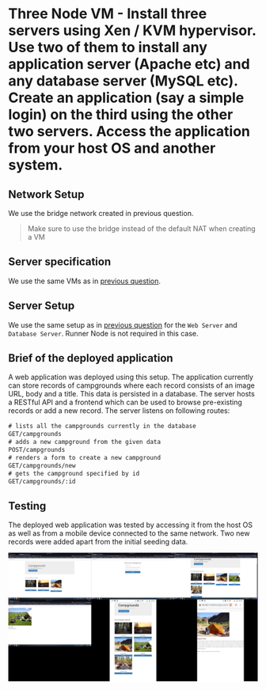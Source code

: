 # Three Node VM - Install three servers using Xen / KVM hypervisor. Use two of them to install any application server (Apache etc) and any database server (MySQL etc). Create an application (say a simple login) on the third using the other two servers. Access the application from your host OS and another system.

## Network Setup
We use the bridge network created in previous question.

> Make sure to use the bridge instead of the default NAT when creating a VM

## Server specification
We use the same VMs as in [previous question](../question_2/question_2.pdf).

## Server Setup
We use the same setup as in [previous question](../question_2/question_2.pdf) for
the ```Web Server``` and ```Database Server```. Runner Node is not required in
this case.

## Brief of the deployed application
A web application was deployed using this setup. The application currently can
store records of campgrounds where each record consists of an image URL, body 
and a title. This data is persisted in a database. The server hosts a RESTful API
and a frontend which can be used to browse pre-existing records or add a new record.
The server listens on following routes:
```shell
# lists all the campgrounds currently in the database
GET/campgrounds
# adds a new campground from the given data
POST/campgrounds
# renders a form to create a new campground
GET/campgrounds/new
# gets the campground specified by id
GET/campgrounds/:id
```

## Testing

The deployed web application was tested by accessing it from the host OS as well
as from a mobile device connected to the same network. Two new records were
added apart from the initial seeding data.

![Web application running on the host and a mobile device](steps/collage.png)